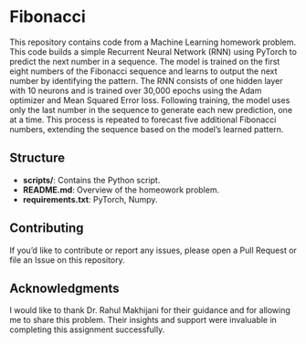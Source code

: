 # Fibonacci
This repository contains code from a Machine Learning homework problem. This code builds a simple Recurrent Neural Network (RNN) using PyTorch to predict the next number in a sequence. The model is trained on the first eight numbers of the Fibonacci sequence and learns to output the next number by identifying the pattern. The RNN consists of one hidden layer with 10 neurons and is trained over 30,000 epochs using the Adam optimizer and Mean Squared Error loss. Following training, the model uses only the last number in the sequence to generate each new prediction, one at a time. This process is repeated to forecast five additional Fibonacci numbers, extending the sequence based on the model’s learned pattern.
## Structure
- **scripts/**: Contains the Python script. 
- **README.md**: Overview of the homeowork problem. 
- **requirements.txt**: PyTorch, Numpy. 
## Contributing
If you’d like to contribute or report any issues, please open a Pull Request or file an Issue on this repository.
## Acknowledgments
I would like to thank Dr. Rahul Makhijani for their guidance and for allowing me to share this problem. Their insights and support were invaluable in completing this assignment successfully.